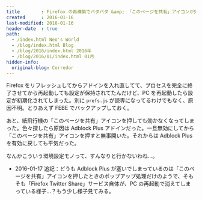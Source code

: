 ```yaml
---
title        : Firefox の再構築でバタバタ &amp; 「このページを共有」アイコンが効かなくなったら
created      : 2016-01-16
last-modified: 2016-01-16
header-date  : true
path:
  - /index.html Neo's World
  - /blog/index.html Blog
  - /blog/2016/index.html 2016年
  - /blog/2016/01/index.html 01月
hidden-info:
  original-blog: Corredor
---
```


Firefox をリフレッシュしてからアドインを入れ直してて、プロセスを完全に終了させてから再起動しても設定が保持されてたんだけど、PC を再起動したら設定が初期化されてしまった。別に `prefs.js` が読専になってるわけでもなく、原因不明。とりあえず FEBE でバックアップしておく。

あと、紙飛行機の「このページを共有」アイコンを押しても効かなくなってしまった。色々探したら原因は Adblock Plus アドインだった。一旦無効にしてから「このページを共有」アイコンを押すと無事開いた。それからは Adblock Plus を有効に戻しても平気だった。

なんかこういう環境設定モノって、すんなりと行かないわね…。

- 2016-01-17 追記：どうも Adblock Plus が塞いでしまっているのは「このページを共有」アイコンを押したときのポップアップ処理だけのようで、そもそも「Firefox Twitter Share」サービス自体が、PC の再起動で消えてしまっている様子…？もう少し様子見てみる。
